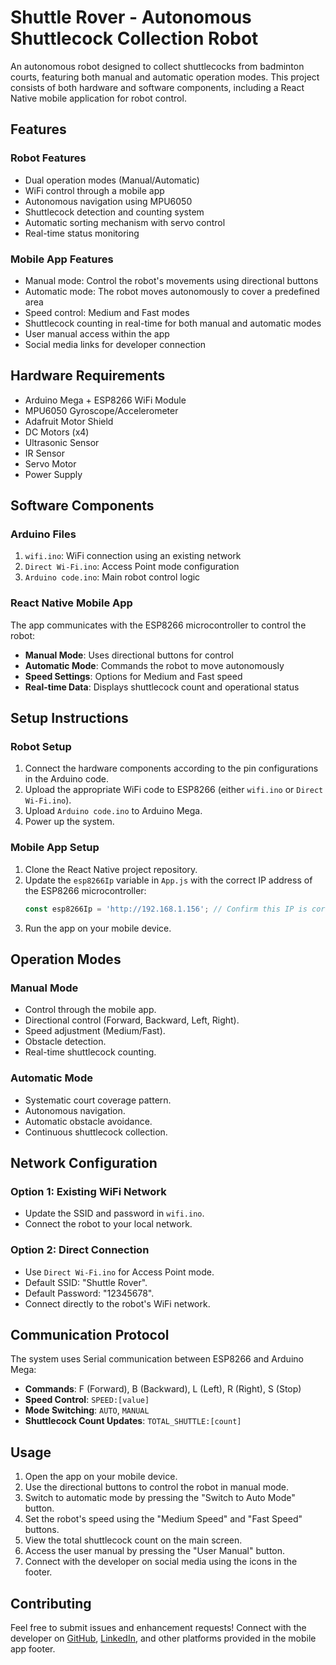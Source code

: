 # Shuttle Rover - Autonomous Shuttlecock Collection Robot

An autonomous robot designed to collect shuttlecocks from badminton courts, featuring both manual and automatic operation modes. This project consists of both hardware and software components, including a React Native mobile application for robot control.

## Features

### Robot Features

- Dual operation modes (Manual/Automatic)
- WiFi control through a mobile app
- Autonomous navigation using MPU6050
- Shuttlecock detection and counting system
- Automatic sorting mechanism with servo control
- Real-time status monitoring

### Mobile App Features

- Manual mode: Control the robot's movements using directional buttons
- Automatic mode: The robot moves autonomously to cover a predefined area
- Speed control: Medium and Fast modes
- Shuttlecock counting in real-time for both manual and automatic modes
- User manual access within the app
- Social media links for developer connection

## Hardware Requirements

- Arduino Mega + ESP8266 WiFi Module
- MPU6050 Gyroscope/Accelerometer
- Adafruit Motor Shield
- DC Motors (x4)
- Ultrasonic Sensor
- IR Sensor
- Servo Motor
- Power Supply

## Software Components

### Arduino Files

1. `wifi.ino`: WiFi connection using an existing network
2. `Direct Wi-Fi.ino`: Access Point mode configuration
3. `Arduino code.ino`: Main robot control logic

### React Native Mobile App

The app communicates with the ESP8266 microcontroller to control the robot:
- **Manual Mode**: Uses directional buttons for control
- **Automatic Mode**: Commands the robot to move autonomously
- **Speed Settings**: Options for Medium and Fast speed
- **Real-time Data**: Displays shuttlecock count and operational status

## Setup Instructions

### Robot Setup

1. Connect the hardware components according to the pin configurations in the Arduino code.
2. Upload the appropriate WiFi code to ESP8266 (either `wifi.ino` or `Direct Wi-Fi.ino`).
3. Upload `Arduino code.ino` to Arduino Mega.
4. Power up the system.

### Mobile App Setup

1. Clone the React Native project repository.
2. Update the `esp8266Ip` variable in `App.js` with the correct IP address of the ESP8266 microcontroller:
   ```javascript
   const esp8266Ip = 'http://192.168.1.156'; // Confirm this IP is correct each time you run
   ```
3. Run the app on your mobile device.

## Operation Modes

### Manual Mode

- Control through the mobile app.
- Directional control (Forward, Backward, Left, Right).
- Speed adjustment (Medium/Fast).
- Obstacle detection.
- Real-time shuttlecock counting.

### Automatic Mode

- Systematic court coverage pattern.
- Autonomous navigation.
- Automatic obstacle avoidance.
- Continuous shuttlecock collection.

## Network Configuration

### Option 1: Existing WiFi Network

- Update the SSID and password in `wifi.ino`.
- Connect the robot to your local network.

### Option 2: Direct Connection

- Use `Direct Wi-Fi.ino` for Access Point mode.
- Default SSID: "Shuttle Rover".
- Default Password: "12345678".
- Connect directly to the robot's WiFi network.

## Communication Protocol

The system uses Serial communication between ESP8266 and Arduino Mega:
- **Commands**: F (Forward), B (Backward), L (Left), R (Right), S (Stop)
- **Speed Control**: `SPEED:[value]`
- **Mode Switching**: `AUTO`, `MANUAL`
- **Shuttlecock Count Updates**: `TOTAL_SHUTTLE:[count]`

## Usage

1. Open the app on your mobile device.
2. Use the directional buttons to control the robot in manual mode.
3. Switch to automatic mode by pressing the "Switch to Auto Mode" button.
4. Set the robot's speed using the "Medium Speed" and "Fast Speed" buttons.
5. View the total shuttlecock count on the main screen.
6. Access the user manual by pressing the "User Manual" button.
7. Connect with the developer on social media using the icons in the footer.

## Contributing

Feel free to submit issues and enhancement requests! Connect with the developer on [GitHub](https://github.com/Malitha-Gunathilaka), [LinkedIn](https://linkedin.com/in/malithavisada), and other platforms provided in the mobile app footer.
